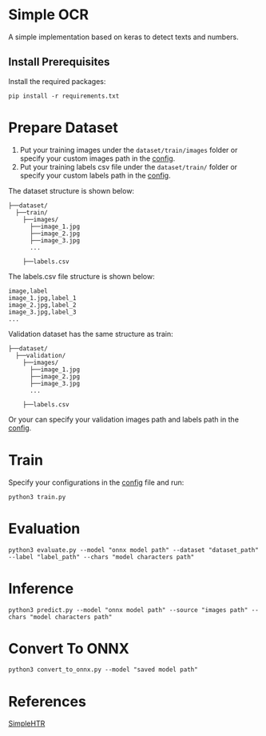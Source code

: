 # Simple OCR

A simple implementation based on keras to detect texts and numbers. 

## Install Prerequisites

Install the required packages:

```
pip install -r requirements.txt
```

# Prepare Dataset

1. Put your training images under the `dataset/train/images` folder or specify your custom images path in the [config](config/config.py).
2. Put your training labels csv file under the `dataset/train/` folder or specify your custom labels path in the [config](config/config.py).

The dataset structure is shown below:

```shell
├──dataset/
  ├──train/
    ├──images/
      ├──image_1.jpg
      ├──image_2.jpg
      ├──image_3.jpg
      ...
      
    ├──labels.csv
```

The labels.csv file structure is shown below:

```shell
image,label
image_1.jpg,label_1
image_2.jpg,label_2
image_3.jpg,label_3
...
```

Validation dataset has the same structure as train:

```shell
├──dataset/
  ├──validation/
    ├──images/
      ├──image_1.jpg
      ├──image_2.jpg
      ├──image_3.jpg
      ...
      
    ├──labels.csv
```

Or your can specify your validation images path and labels path in the [config](config/config.py).

# Train
Specify your configurations in the [config](config/config.py) file and run:

```shell
python3 train.py
```

# Evaluation

```shell
python3 evaluate.py --model "onnx model path" --dataset "dataset_path" --label "label_path" --chars "model characters path"
```

# Inference

```shell
python3 predict.py --model "onnx model path" --source "images path" --chars "model characters path"
```

# Convert To ONNX

```shell
python3 convert_to_onnx.py --model "saved model path"
```

# References

[SimpleHTR](https://github.com/githubharald/SimpleHTR)
